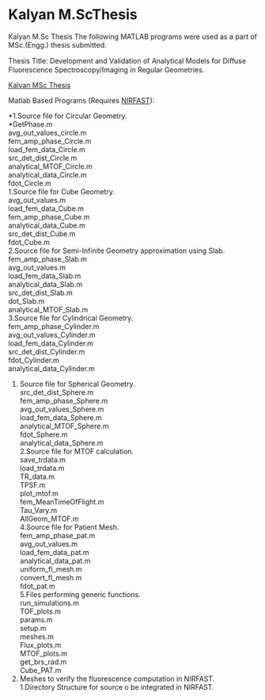 # Kalyan M.ScThesis
Kalyan M.Sc Thesis
The following MATLAB programs were used as a part of MSc.(Engg.) thesis submitted.

Thesis Title: Development and Validation of Analytical Models for Diﬀuse Fluorescence Spectroscopy/Imaging in Regular Geometries.

[Kalyan MSc Thesis](https://docs.google.com/viewer?a=v&pid=sites&srcid=ZGVmYXVsdGRvbWFpbnxzZXJjbWlnfGd4OjcyOTNmYjUwZGI0YTc2NWM)

Matlab Based Programs (Requires [NIRFAST](http://www.dartmouth.edu/~nir/nirfast/)):

*1.Source file for Circular Geometry.<br/>
     *GetPhase.m<br/>
     avg_out_values_circle.m<br/>
     fem_amp_phase_Circle.m<br/>
     load_fem_data_Circle.m<br/>
     src_det_dist_Circle.m<br/>
     analytical_MTOF_Circle.m<br/>
     analytical_data_Circle.m<br/>
     fdot_Circle.m<br/>
   1.Source file for Cube Geometry.<br/>
     avg_out_values.m<br/>
     load_fem_data_Cube.m<br/>
     fem_amp_phase_Cube.m<br/>
     analytical_data_Cube.m<br/>
     src_det_dist_Cube.m<br/>
     fdot_Cube.m<br/>
   2.Source file for Semi-Infinite Geometry approximation using Slab.<br/>
     fem_amp_phase_Slab.m<br/>
     avg_out_values.m<br/>
     load_fem_data_Slab.m<br/>
     analytical_data_Slab.m<br/>
     src_det_dist_Slab.m<br/>
     dot_Slab.m<br/>
     analytical_MTOF_Slab.m<br/>
3.Source file for Cylindrical Geometry.<br/>
     fem_amp_phase_Cylinder.m<br/>
     avg_out_values_Cylinder.m<br/>
     load_fem_data_Cylinder.m<br/>
     src_det_dist_Cylinder.m<br/>
     fdot_Cylinder.m<br/>
     analytical_data_Cylinder.m<br/>
  1. Source file for Spherical Geometry.<br/>
     src_det_dist_Sphere.m<br/>
     fem_amp_phase_Sphere.m<br/>
     avg_out_values_Sphere.m<br/>
     load_fem_data_Sphere.m<br/>
     analytical_MTOF_Sphere.m<br/>
     fdot_Sphere.m<br/>
     analytical_data_Sphere.m<br/>
  2.Source file for MTOF calculation.<br/>
    save_trdata.m<br/>
    load_trdata.m<br/>
    TR_data.m<br/>
    TPSF.m<br/>
    plot_mtof.m<br/>
    fem_MeanTimeOfFlight.m<br/>
    Tau_Vary.m<br/>
    AllGeom_MTOF.m<br/>
4.Source file for Patient Mesh.<br/>
    fem_amp_phase_pat.m<br/>
    avg_out_values.m<br/>
    load_fem_data_pat.m<br/>
    analytical_data_pat.m<br/>
    uniform_fl_mesh.m<br/>
    convert_fl_mesh.m<br/>
    fdot_pat.m<br/>
5.Files performing generic functions.<br/>
    run_simulations.m<br/>
    TOF_plots.m<br/>
    params.m<br/>
    setup.m<br/>
    meshes.m<br/>
    Flux_plots.m<br/>
    MTOF_plots.m<br/>
    get_brs_rad.m<br/>
    Cube_PAT.m<br/>
6. Meshes to verify the fluorescence computation in NIRFAST.<br/>
   1.Directory Structure for source o be integrated in NIRFAST.<br/>
